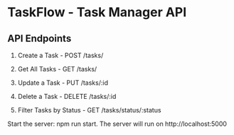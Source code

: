 # TaskFlow - Task Manager API

## API Endpoints

1. Create a Task - POST /tasks/

2. Get All Tasks - GET /tasks/

3. Update a Task - PUT /tasks/:id

4. Delete a Task - DELETE /tasks/:id

5. Filter Tasks by Status - GET /tasks/status/:status

Start the server: npm run start.
The server will run on http://localhost:5000
